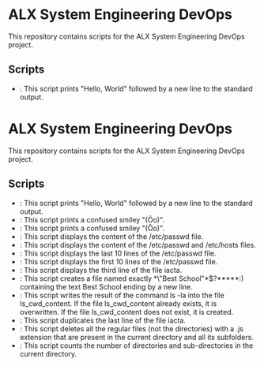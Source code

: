 # ALX System Engineering DevOps

This repository contains scripts for the ALX System Engineering DevOps project.

## Scripts

- : This script prints "Hello, World" followed by a new line to the standard output.
# ALX System Engineering DevOps

This repository contains scripts for the ALX System Engineering DevOps project.

## Scripts

- : This script prints "Hello, World" followed by a new line to the standard output.
- : This script prints a confused smiley "(Ôo)".
- : This script prints a confused smiley "(Ôo)".
- : This script displays the content of the /etc/passwd file.
- : This script displays the content of the /etc/passwd and /etc/hosts files.
- : This script displays the last 10 lines of the /etc/passwd file.
- : This script displays the first 10 lines of the /etc/passwd file.
- : This script displays the third line of the file iacta.
- : This script creates a file named exactly \*\\"Best School\"\*$\?\*\*\*\*\*:) containing the text Best School ending by a new line.
- : This script writes the result of the command ls -la into the file ls_cwd_content. If the file ls_cwd_content already exists, it is overwritten. If the file ls_cwd_content does not exist, it is created.
- : This script duplicates the last line of the file iacta.
- : This script deletes all the regular files (not the directories) with a .js extension that are present in the current directory and all its subfolders.
- : This script counts the number of directories and sub-directories in the current directory.
